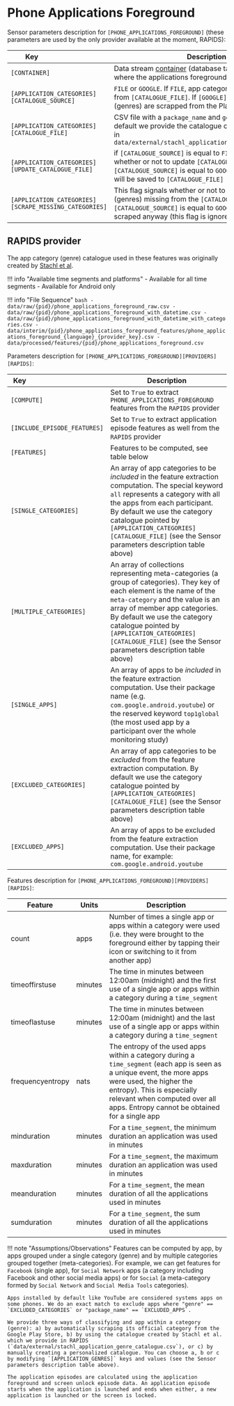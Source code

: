 # Phone Applications Foreground

Sensor parameters description for `[PHONE_APPLICATIONS_FOREGROUND]` (these parameters are used by the only provider available at the moment, RAPIDS):

|Key&nbsp;&nbsp;&nbsp;&nbsp;&nbsp;&nbsp;&nbsp;&nbsp;&nbsp;&nbsp;&nbsp;&nbsp;&nbsp;&nbsp;&nbsp;&nbsp;&nbsp;&nbsp;&nbsp;&nbsp;&nbsp;&nbsp;&nbsp;&nbsp;&nbsp;&nbsp;&nbsp;&nbsp;&nbsp;            | Description |
|----------------|-----------------------------------------------------------------------------------------------------------------------------------
|`[CONTAINER]`| Data stream [container](../../datastreams/data-streams-introduction/) (database table, CSV file, etc.) where the applications foreground data is stored
|`[APPLICATION_CATEGORIES][CATALOGUE_SOURCE]` | `FILE` or `GOOGLE`. If `FILE`, app categories (genres) are read from `[CATALOGUE_FILE]`. If `[GOOGLE]`, app categories (genres) are scrapped from the Play Store
|`[APPLICATION_CATEGORIES][CATALOGUE_FILE]` | CSV file with a `package_name` and `genre` column. By default we provide the catalogue created by [Stachl et al](../../citation#stachl-applications-foreground) in `data/external/stachl_application_genre_catalogue.csv`
|`[APPLICATION_CATEGORIES][UPDATE_CATALOGUE_FILE]` | if `[CATALOGUE_SOURCE]` is equal to `FILE`, this flag signals whether or not to update `[CATALOGUE_FILE]`, if `[CATALOGUE_SOURCE]` is equal to `GOOGLE` all scraped genres will be saved to `[CATALOGUE_FILE]`
|`[APPLICATION_CATEGORIES][SCRAPE_MISSING_CATEGORIES]` | This flag signals whether or not to scrape categories (genres) missing from the `[CATALOGUE_FILE]`. If `[CATALOGUE_SOURCE]` is equal to `GOOGLE`, all genres are scraped anyway (this flag is ignored)

## RAPIDS provider

The app category (genre) catalogue used in these features was originally created by [Stachl et al](../../citation#stachl-applications-foreground).

!!! info "Available time segments and platforms"
    - Available for all time segments
    - Available for Android only

!!! info "File Sequence"
    ```bash
    - data/raw/{pid}/phone_applications_foreground_raw.csv
    - data/raw/{pid}/phone_applications_foreground_with_datetime.csv
    - data/raw/{pid}/phone_applications_foreground_with_datetime_with_categories.csv
    - data/interim/{pid}/phone_applications_foreground_features/phone_applications_foreground_{language}_{provider_key}.csv
    - data/processed/features/{pid}/phone_applications_foreground.csv
    ```


Parameters description for `[PHONE_APPLICATIONS_FOREGROUND][PROVIDERS][RAPIDS]`:

|Key&nbsp;&nbsp;&nbsp;&nbsp;&nbsp;&nbsp;&nbsp;&nbsp;&nbsp;&nbsp;&nbsp;&nbsp;&nbsp;&nbsp;&nbsp;&nbsp;&nbsp;&nbsp;&nbsp;&nbsp;&nbsp;&nbsp;&nbsp;&nbsp;&nbsp;&nbsp;&nbsp;&nbsp;&nbsp;&nbsp;&nbsp;&nbsp;&nbsp;&nbsp;&nbsp;&nbsp;&nbsp;&nbsp;&nbsp;&nbsp;            | Description |
|----------------|-----------------------------------------------------------------------------------------------------------------------------------
|`[COMPUTE]`| Set to `True` to extract `PHONE_APPLICATIONS_FOREGROUND` features from the `RAPIDS` provider|
|`[INCLUDE_EPISODE_FEATURES]`| Set to `True` to extract application episode features as well from the `RAPIDS` provider|
|`[FEATURES]` |         Features to be computed, see table below
|`[SINGLE_CATEGORIES]`     | An array of app categories to be *included* in the feature extraction computation. The special keyword `all` represents a category with all the apps from each participant. By default we use the category catalogue pointed by `[APPLICATION_CATEGORIES][CATALOGUE_FILE]` (see the Sensor parameters description table above)
|`[MULTIPLE_CATEGORIES]`   | An array of collections representing meta-categories (a group of categories). They key of each element is the name of the `meta-category` and the value is an array of member app categories. By default we use the category catalogue pointed by `[APPLICATION_CATEGORIES][CATALOGUE_FILE]` (see the Sensor parameters description table above)
|`[SINGLE_APPS]`           | An array of apps to be *included* in the feature extraction computation. Use their package name (e.g. `com.google.android.youtube`) or the reserved keyword `top1global` (the most used app by a participant over the whole monitoring study)
|`[EXCLUDED_CATEGORIES]`   | An array of app categories to be *excluded* from the feature extraction computation. By default we use the category catalogue pointed by `[APPLICATION_CATEGORIES][CATALOGUE_FILE]` (see the Sensor parameters description table above)
|`[EXCLUDED_APPS]`         | An array of apps to be excluded from the feature extraction computation. Use their package name, for example: `com.google.android.youtube`

Features description for `[PHONE_APPLICATIONS_FOREGROUND][PROVIDERS][RAPIDS]`:

|Feature                    |Units      |Description|
|-------------------------- |---------- |---------------------------|
|count              |apps      | Number of times a single app or apps within a category were used (i.e. they were brought to the foreground either by tapping their icon or switching to it from another app)
|timeoffirstuse     |minutes   | The time in minutes between 12:00am (midnight) and the first use of a single app or apps within a category during a `time_segment`
|timeoflastuse      |minutes   | The time in minutes between 12:00am (midnight) and the last use of a single app or apps within a category during a `time_segment`
|frequencyentropy   |nats      | The entropy of the used apps within a category during a `time_segment` (each app is seen as a unique event, the more apps were used, the higher the entropy). This is especially relevant when computed over all apps. Entropy cannot be obtained for a single app
|minduration        |minutes   | For a `time_segment`, the minimum duration an application was used in minutes
|maxduration        |minutes   | For a `time_segment`, the maximum duration an application was used in minutes
|meanduration       |minutes   | For a `time_segment`, the mean duration of all the applications used in minutes
|sumduration        |minutes   | For a `time_segment`, the sum duration of all the applications used in minutes

!!! note "Assumptions/Observations"
    Features can be computed by app, by apps grouped under a single category (genre) and by multiple categories grouped together (meta-categories). For example, we can get features for `Facebook` (single app), for `Social Network` apps (a category including Facebook and other social media apps) or for `Social` (a meta-category formed by `Social Network` and `Social Media Tools` categories).

    Apps installed by default like YouTube are considered systems apps on some phones. We do an exact match to exclude apps where "genre" == `EXCLUDED_CATEGORIES` or "package_name" == `EXCLUDED_APPS`.

    We provide three ways of classifying and app within a category (genre): a) by automatically scraping its official category from the Google Play Store, b) by using the catalogue created by Stachl et al. which we provide in RAPIDS (`data/external/stachl_application_genre_catalogue.csv`), or c) by manually creating a personalized catalogue. You can choose a, b or c by modifying `[APPLICATION_GENRES]` keys and values (see the Sensor parameters description table above).
    
    The application episodes are calculated using the application foreground and screen unlock episode data. An application episode starts when the application is launched and ends when either, a new application is launched or the screen is locked.
